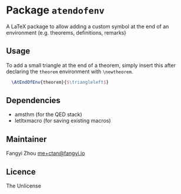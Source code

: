 # Package `atendofenv`

A LaTeX package to allow adding a custom symbol at the end of an environment
(e.g. theorems, definitions, remarks)

## Usage

To add a small triangle at the end of a theorem, simply insert this after
declaring the `theorem` environment with `\newtheorem`.

```tex
  \AtEndOfEnv{theorem}{$\triangleleft$}
```

## Dependencies
- amsthm (for the QED stack)
- letltxmacro (for saving existing macros)


## Maintainer
Fangyi Zhou <me+ctan@fangyi.io>

## Licence
The Unlicense

